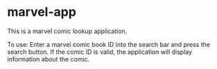 # marvel-app


This is a marvel comic lookup application.

To use: Enter a marvel comic book ID into the search bar and press the search button. If the comic ID is valid, the application will display information about the comic.

